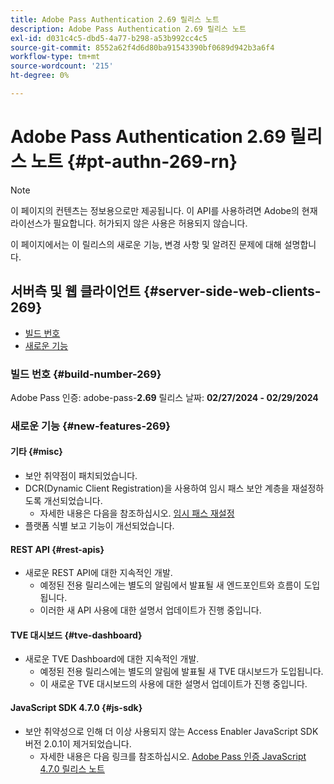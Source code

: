 ```yaml
---
title: Adobe Pass Authentication 2.69 릴리스 노트
description: Adobe Pass Authentication 2.69 릴리스 노트
exl-id: d031c4c5-dbd5-4a77-b298-a53b992cc4c5
source-git-commit: 8552a62f4d6d80ba91543390bf0689d942b3a6f4
workflow-type: tm+mt
source-wordcount: '215'
ht-degree: 0%

---
```


# Adobe Pass Authentication 2.69 릴리스 노트 {#pt-authn-269-rn}

>[!NOTE]
>
>이 페이지의 컨텐츠는 정보용으로만 제공됩니다. 이 API를 사용하려면 Adobe의 현재 라이선스가 필요합니다. 허가되지 않은 사용은 허용되지 않습니다.

이 페이지에서는 이 릴리스의 새로운 기능, 변경 사항 및 알려진 문제에 대해 설명합니다.

## 서버측 및 웹 클라이언트 {#server-side-web-clients-269}

* [빌드 번호](#build-number-269)
* [새로운 기능](#new-features-269)

### 빌드 번호 {#build-number-269}

Adobe Pass 인증: adobe-pass-**2.69**
릴리스 날짜: **02/27/2024 - 02/29/2024**

### 새로운 기능 {#new-features-269}

#### 기타 {#misc}

* 보안 취약점이 패치되었습니다.
* DCR(Dynamic Client Registration)을 사용하여 임시 패스 보안 계층을 재설정하도록 개선되었습니다.
   * 자세한 내용은 다음을 참조하십시오. [임시 패스 재설정](reset-temp-pass.md)
* 플랫폼 식별 보고 기능이 개선되었습니다.

#### REST API {#rest-apis}

* 새로운 REST API에 대한 지속적인 개발.
   * 예정된 전용 릴리스에는 별도의 알림에서 발표될 새 엔드포인트와 흐름이 도입됩니다.
   * 이러한 새 API 사용에 대한 설명서 업데이트가 진행 중입니다.

#### TVE 대시보드 {#tve-dashboard}

* 새로운 TVE Dashboard에 대한 지속적인 개발.
   * 예정된 전용 릴리스에는 별도의 알림에 발표될 새 TVE 대시보드가 도입됩니다.
   * 이 새로운 TVE 대시보드의 사용에 대한 설명서 업데이트가 진행 중입니다.

#### JavaScript SDK 4.7.0 {#js-sdk}

* 보안 취약성으로 인해 더 이상 사용되지 않는 Access Enabler JavaScript SDK 버전 2.0.1이 제거되었습니다.
   * 자세한 내용은 다음 링크를 참조하십시오. [Adobe Pass 인증 JavaScript 4.7.0 릴리스 노트](authn-rn-javascript-470.md)
